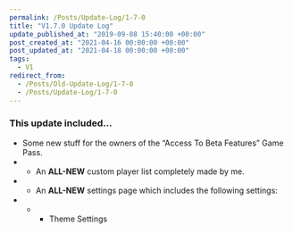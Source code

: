 ```yaml
---
permalink: /Posts/Update-Log/1-7-0
title: "V1.7.0 Update Log"
update_published_at: "2019-09-08 15:40:00 +00:00"
post_created_at: "2021-04-16 00:00:00 +00:00"
post_updated_at: "2021-04-18 00:00:00 +00:00"
tags:
  - V1
redirect_from:
  - /Posts/Old-Update-Log/1-7-0
  - /Posts/Update-Log/1-7-0
---
```


### This update included...

* Some new stuff for the owners of the “Access To Beta Features” Game Pass.
* * An **ALL-NEW** custom player list completely made by me.
* * An **ALL-NEW** settings page which includes the following settings:
* * * Theme Settings